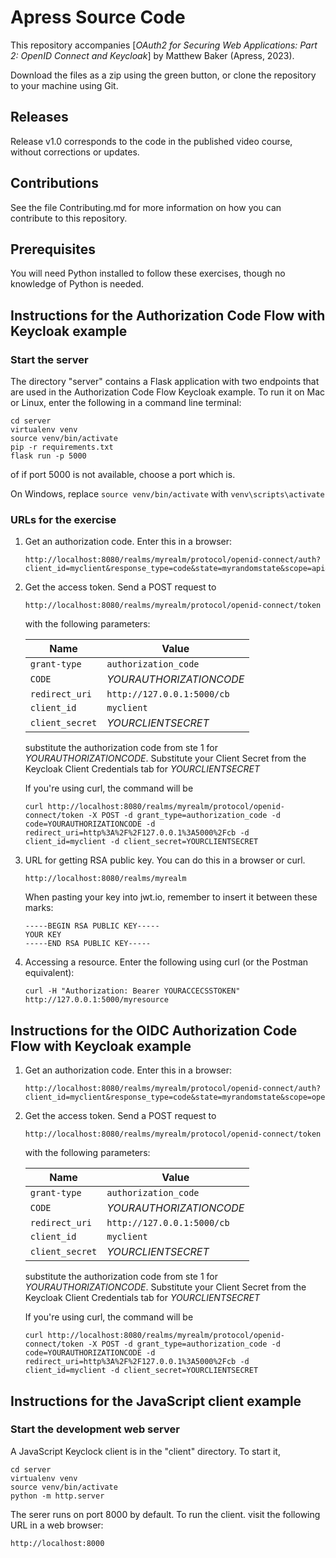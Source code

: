 # Apress Source Code

This repository accompanies [*OAuth2 for Securing Web Applications: Part 2: OpenID Connect and Keycloak*] by Matthew Baker (Apress, 2023).


Download the files as a zip using the green button, or clone the repository to your machine using Git.

## Releases

Release v1.0 corresponds to the code in the published video course, without corrections or updates.

## Contributions

See the file Contributing.md for more information on how you can contribute to this repository.

## Prerequisites

You will need Python installed to follow these exercises, though no knowledge of Python is needed.

## Instructions for the Authorization Code Flow with Keycloak example

### Start the server

The directory "server" contains a Flask application with two endpoints that are used
in the Authorization Code Flow Keycloak example. To run it on Mac or Linux, enter the following in a command line terminal:

```
cd server
virtualenv venv
source venv/bin/activate
pip -r requirements.txt
flask run -p 5000
```
of if port 5000 is not available, choose a port which is.

On Windows, replace `source venv/bin/activate` with `venv\scripts\activate`

### URLs for the exercise

1. Get an authorization code.  Enter this in a browser:

   ```
   http://localhost:8080/realms/myrealm/protocol/openid-connect/auth?client_id=myclient&response_type=code&state=myrandomstate&scope=api&redirect_uri=http%3A%2F%2F127.0.0.1%3A5000%2Fcb
   ```

2. Get the access token.  Send a POST request to

   ```
   http://localhost:8080/realms/myrealm/protocol/openid-connect/token
   ```

   with the following parameters:

   |Name             |Value                       |
   |-----------------|----------------------------|
   |``grant-type``   |``authorization_code``      |
   |``CODE``         |*YOURAUTHORIZATIONCODE*     |
   |``redirect_uri`` |``http://127.0.0.1:5000/cb``|
   |``client_id``    |``myclient``                |
   |``client_secret``|*YOURCLIENTSECRET*          |

   substitute the authorization code from ste 1 for *YOURAUTHORIZATIONCODE*.  Substitute your Client Secret from the Keycloak Client Credentials tab for *YOURCLIENTSECRET*

   If you're using curl, the command will be

   ```
   curl http://localhost:8080/realms/myrealm/protocol/openid-connect/token -X POST -d grant_type=authorization_code -d code=YOURAUTHORIZATIONCODE -d redirect_uri=http%3A%2F%2F127.0.0.1%3A5000%2Fcb -d client_id=myclient -d client_secret=YOURCLIENTSECRET
   ```

3. URL for getting RSA public key.  You can do this in a browser or curl.

   ```
   http://localhost:8080/realms/myrealm
   ```

   When pasting your key into jwt.io, remember to insert it between these marks:

   ```
   -----BEGIN RSA PUBLIC KEY-----
   YOUR KEY
   -----END RSA PUBLIC KEY-----
   ```

4. Accessing a resource.  Enter the following using curl (or the Postman equivalent):

   ```
   curl -H "Authorization: Bearer YOURACCECSSTOKEN" http://127.0.0.1:5000/myresource
   ```

## Instructions for the OIDC Authorization Code Flow with Keycloak example

1. Get an authorization code.  Enter this in a browser:

   ```
   http://localhost:8080/realms/myrealm/protocol/openid-connect/auth?client_id=myclient&response_type=code&state=myrandomstate&scope=openid+api&redirect_uri=http%3A%2F%2F127.0.0.1%3A5000%2Fcb
   ```

2. Get the access token.  Send a POST request to

   ```
   http://localhost:8080/realms/myrealm/protocol/openid-connect/token
   ```

   with the following parameters:

   |Name             |Value                       |
   |-----------------|----------------------------|
   |``grant-type``   |``authorization_code``      |
   |``CODE``         |*YOURAUTHORIZATIONCODE*     |
   |``redirect_uri`` |``http://127.0.0.1:5000/cb``|
   |``client_id``    |``myclient``                |
   |``client_secret``|*YOURCLIENTSECRET*          |

   substitute the authorization code from ste 1 for *YOURAUTHORIZATIONCODE*.  Substitute your Client Secret from the Keycloak Client Credentials tab for *YOURCLIENTSECRET*

   If you're using curl, the command will be

   ```
   curl http://localhost:8080/realms/myrealm/protocol/openid-connect/token -X POST -d grant_type=authorization_code -d code=YOURAUTHORIZATIONCODE -d redirect_uri=http%3A%2F%2F127.0.0.1%3A5000%2Fcb -d client_id=myclient -d client_secret=YOURCLIENTSECRET
   ```

## Instructions for the JavaScript client example

### Start the development web server 

A JavaScript Keyclock client is in the "client" directory.  To start it,

```
cd server
virtualenv venv
source venv/bin/activate
python -m http.server
```

The serer runs on port 8000 by default.  To run the client. visit the following URL in a web browser:

```
http://localhost:8000
```



